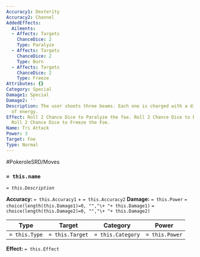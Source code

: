 ```yaml
---
Accuracy1: Dexterity
Accuracy2: Channel
AddedEffects:
  Ailments:
  - Affects: Targets
    ChanceDice: 2
    Type: Paralyze
  - Affects: Targets
    ChanceDice: 2
    Type: Burn
  - Affects: Targets
    ChanceDice: 2
    Type: Freeze
Attributes: {}
Category: Special
Damage1: Special
Damage2: ''
Description: The user shoots three beams. Each one is charged with a different kind
  of energy.
Effect: Roll 2 Chance Dice to Paralyze the foe. Roll 2 Chance Dice to Burn the foe.
  Roll 2 Chance Dice to Freeze the Foe.
Name: Tri Attack
Power: 3
Target: Foe
Type: Normal
---
```


#PokeroleSRD/Moves

### `= this.name` 
*`= this.Description`*

**Accuracy:** `= this.Accuracy1` + `= this.Accuracy2`
**Damage:** `= this.Power` `= choice(length(this.Damage1)=0, "","\+ "+ this.Damage1)` `= choice(length(this.Damage2)=0, "","\+ "+ this.Damage2)`

| Type          | Target          | Category          | Power          |
| ------------- | --------------- | ----------------  | -------------- |
| `= this.Type` | `= this.Target` | `= this.Category` | `= this.Power` | 

**Effect:** `= this.Effect`